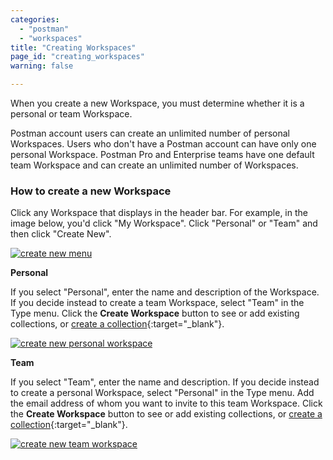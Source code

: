 ```yaml
---
categories:
  - "postman"
  - "workspaces"
title: "Creating Workspaces"
page_id: "creating_workspaces"
warning: false

---
```

When you create a new Workspace, you must determine whether it is a personal or team Workspace.

Postman account users can create an unlimited number of personal Workspaces. Users who don't have a Postman account can have only one personal Workspace. Postman Pro and Enterprise teams have one default team Workspace and can create an unlimited number of Workspaces.

### How to create a new Workspace

Click any Workspace that displays in the header bar. For example, in the image below, you'd click "My Workspace". Click "Personal" or "Team" and then click "Create New".
 
 [![create new menu](https://s3.amazonaws.com/postman-static-getpostman-com/postman-docs/WS-create-new-WS-menu.png)](https://s3.amazonaws.com/postman-static-getpostman-com/postman-docs/WS-create-new-WS-menu.png)
 
**Personal**

If you select "Personal", enter the name and description of the Workspace. If you decide instead to create a team Workspace, select "Team" in the Type menu. Click the **Create Workspace** button to see or add existing collections, or [create a collection](/docs/postman/collections/creating_collections){:target="_blank"}.

[![create new personal workspace](https://s3.amazonaws.com/postman-static-getpostman-com/postman-docs/WS-create-new-personal.png)](https://s3.amazonaws.com/postman-static-getpostman-com/postman-docs/WS-create-new-personal.png)
 
**Team**

If you select "Team", enter the name and description. If you decide instead to create a personal Workspace, select "Personal" in the Type menu. Add the email address of whom you want to invite to this team Workspace. Click the **Create Workspace** button to see or add existing collections, or [create a collection](/docs/postman/collections/creating_collections){:target="_blank"}.

[![create new team workspace](https://s3.amazonaws.com/postman-static-getpostman-com/postman-docs/WS-createNewWorkspace-modal.png)](https://s3.amazonaws.com/postman-static-getpostman-com/postman-docs/WS-createNewWorkspace-modal.png)



 
 
 
 
 
 












